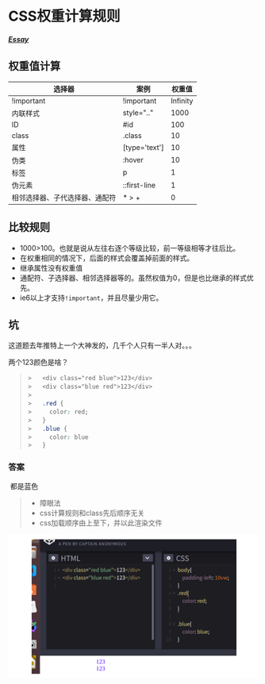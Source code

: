 # CSS权重计算规则

##### [Essay](https://dixinl.github.io/Essay/)

## 权重值计算

| 选择器                         | 案例          | 权重值   |
| ------------------------------ | ------------- | -------- |
| !important                     | !important    | Infinity |
| 内联样式                       | style=".."    | 1000     |
| ID                             | #id           | 100      |
| class                          | .class        | 10       |
| 属性                           | [type='text'] | 10       |
| 伪类                           | :hover        | 10       |
| 标签                           | p             | 1        |
| 伪元素                         | ::first-line  | 1        |
| 相邻选择器、子代选择器、通配符 | * > +         | 0        |

## 比较规则

-   1000>100。也就是说从左往右逐个等级比较，前一等级相等才往后比。
-   在权重相同的情况下，后面的样式会覆盖掉前面的样式。
-   继承属性没有权重值
-   通配符、子选择器、相邻选择器等的。虽然权值为0，但是也比继承的样式优先。
-   ie6以上才支持`!important`，并且尽量少用它。

## 坑

这道题去年推特上一个大神发的，几千个人只有一半人对。。。

两个123颜色是啥？

>   ```css
>   >   <div class="red blue">123</div>
>   >   <div class="blue red">123</div>
>   >
>   >   .red {
>   >     color: red;
>   >   }
>   >   .blue {
>   >     color: blue
>   >   }
>   ```

### 答案

​	都是蓝色

>   -   障眼法
>   -   css计算规则和class先后顺序无关
>   -   css加载顺序由上至下，并以此渲染文件

![1565583214823](../images/1565583214823.png)
